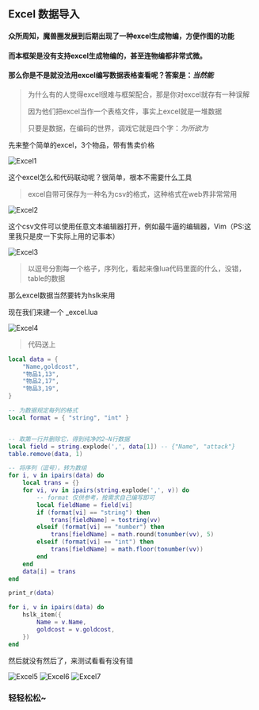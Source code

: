 ## Excel 数据导入

#### 众所周知，魔兽圈发展到后期出现了一种excel生成物编，方便作图的功能

#### 而本框架是没有支持excel生成物编的，甚至连物编都非常式微。

#### 那么你是不是就没法用excel编写数据表格查看呢？答案是：_当然能_

> 为什么有的人觉得excel很难与框架配合，那是你对excel就存有一种误解
>
> 因为他们把excel当作一个表格文件，事实上excel就是一堆数据
>
> 只要是数据，在编码的世界，调戏它就是四个字：_为所欲为_

先来整个简单的excel，3个物品，带有售卖价格

![Excel1](https://github.com/hunzsig-warcraft3/h-lua-sdk/raw/gh-pages/img/excel1.png)

这个excel怎么和代码联动呢？很简单，根本不需要什么工具

> excel自带可保存为一种名为csv的格式，这种格式在web界非常常用

![Excel2](https://github.com/hunzsig-warcraft3/h-lua-sdk/raw/gh-pages/img/excel2.png)

这个csv文件可以使用任意文本编辑器打开，例如最牛逼的编辑器，Vim（PS:这里我只是皮一下实际上用的记事本）

![Excel3](https://github.com/hunzsig-warcraft3/h-lua-sdk/raw/gh-pages/img/excel3.png)

> 以逗号分割每一个格子，序列化，看起来像lua代码里面的什么，没错，table的数据

那么excel数据当然要转为hslk来用

现在我们来建一个 _excel.lua

![Excel4](https://github.com/hunzsig-warcraft3/h-lua-sdk/raw/gh-pages/img/excel4.png)

> 代码送上

```lua
local data = {
    "Name,goldcost",
    "物品1,13",
    "物品2,17",
    "物品3,19",
}

-- 为数据规定每列的格式
local format = { "string", "int" }


-- 取第一行并删除它，得到纯净的2~N行数据
local field = string.explode(',', data[1]) -- {"Name", "attack"}
table.remove(data, 1)

-- 将序列（逗号），转为数组
for i, v in ipairs(data) do
    local trans = {}
    for vi, vv in ipairs(string.explode(',', v)) do
        -- format 仅供参考，按需求自己编写即可
        local fieldName = field[vi]
        if (format[vi] == "string") then
            trans[fieldName] = tostring(vv)
        elseif (format[vi] == "number") then
            trans[fieldName] = math.round(tonumber(vv), 5)
        elseif (format[vi] == "int") then
            trans[fieldName] = math.floor(tonumber(vv))
        end
    end
    data[i] = trans
end

print_r(data)

for i, v in ipairs(data) do
    hslk_item({
        Name = v.Name,
        goldcost = v.goldcost,
    })
end
```

然后就没有然后了，来测试看看有没有错

![Excel5](https://github.com/hunzsig-warcraft3/h-lua-sdk/raw/gh-pages/img/excel5.png)
![Excel6](https://github.com/hunzsig-warcraft3/h-lua-sdk/raw/gh-pages/img/excel6.png)
![Excel7](https://github.com/hunzsig-warcraft3/h-lua-sdk/raw/gh-pages/img/excel7.png)

### 轻轻松松~
